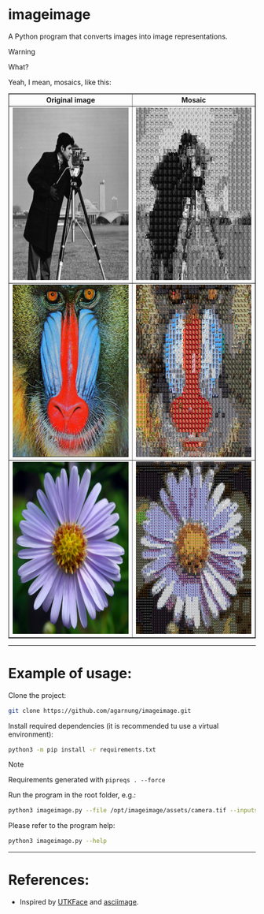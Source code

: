 # imageimage

A Python program that converts images into image representations.

> [!WARNING]
> What?

Yeah, I mean, mosaics, like this:

<table border="1" align="center">
  <tr>
    <th>Original image</th>
    <th>Mosaic</th>
  </tr>
  <tr>
    <td><img src="assets/camera.png" alt="camera.png" title="camera.png" style="width: 350px; height: 350px;" /></td>
    <td><img src="assets/camera_imageified.jpg" alt="camera_imageified" title="camera_imageified" style="width: 350px; height: 350px;" /></td>
  </tr>
  <tr>
    <td><img src="assets/baboon.png" alt="baboon.png" title="baboon.png" style="width: 350px; height: 350px;" /></td>
    <td><img src="assets/baboon_imageified.jpg" alt="baboon_imageified" title="baboon_imageified" style="width: 350px; height: 350px;" /></td>
  </tr>
  <tr>
    <td><img src="assets/flor.png" alt="flor.png" title="flor.png" style="width: 350px; height: 350px;" /></td>
    <td><img src="assets/flor_imageified.jpg" alt="flor_imageified" title="flor_imageified" style="width: 350px; height: 350px;" /></td>
  </tr>
</table>

---

# Example of usage:

Clone the project:
```bash
git clone https://github.com/agarnung/imageimage.git
```

Install required dependencies (it is recommended tu use a virtual environment):
```bash
python3 -m pip install -r requirements.txt
```

> [!NOTE]
> Requirements generated with `pipreqs . --force`

Run the program in the root folder, e.g.:
```bash
python3 imageimage.py --file /opt/imageimage/assets/camera.tif --inputs /opt/imageimage/image_database/ --cols 25 --rows 25 --color_weight 1.0 --gradient_weight 0.1
```

Please refer to the program help:
```bash
python3 imageimage.py --help
```

---

# References:

- Inspired by [UTKFace](https://susanqq.github.io/UTKFace/icon/logoWall2.jpg) and [asciimage](https://github.com/agarnung/asciimage/tree/main).

